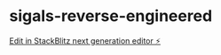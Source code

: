 # sigals-reverse-engineered

[Edit in StackBlitz next generation editor ⚡️](https://stackblitz.com/~/github.com/CalebBertrand/sigals-reverse-engineered)